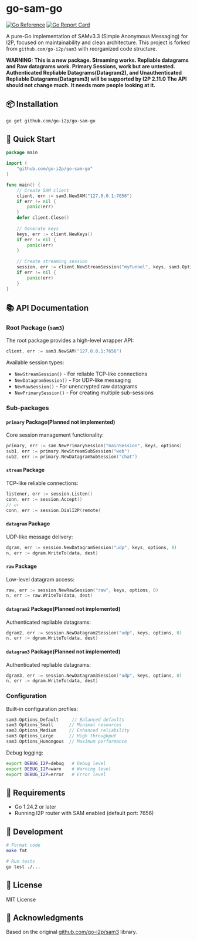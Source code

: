 # go-sam-go

[![Go Reference](https://pkg.go.dev/badge/github.com/go-i2p/go-sam-go.svg)](https://pkg.go.dev/github.com/go-i2p/go-sam-go)
[![Go Report Card](https://goreportcard.com/badge/github.com/go-i2p/go-sam-go)](https://goreportcard.com/report/github.com/go-i2p/go-sam-go)

A pure-Go implementation of SAMv3.3 (Simple Anonymous Messaging) for I2P, focused on maintainability and clean architecture. This project is forked from `github.com/go-i2p/sam3` with reorganized code structure.

**WARNING: This is a new package. Streaming works. Repliable datagrams and Raw datagrams work. Primary Sessions, work but are untested. Authenticated Repliable Datagrams(Datagram2), and Unauthenticated Repliable Datagrams(Datagram3) will be supported by I2P 2.11.0**
**The API should not change much.**
**It needs more people looking at it.**

## 📦 Installation

```bash
go get github.com/go-i2p/go-sam-go
```

## 🚀 Quick Start

```go
package main

import (
    "github.com/go-i2p/go-sam-go"
)

func main() {
    // Create SAM client
    client, err := sam3.NewSAM("127.0.0.1:7656")
    if err != nil {
        panic(err)
    }
    defer client.Close()
    
    // Generate keys
    keys, err := client.NewKeys()
    if err != nil {
        panic(err)
    }
    
    // Create streaming session
    session, err := client.NewStreamSession("myTunnel", keys, sam3.Options_Default)
    if err != nil {
        panic(err)
    }
}
```

## 📚 API Documentation

### Root Package (`sam3`)
The root package provides a high-level wrapper API:

```go
client, err := sam3.NewSAM("127.0.0.1:7656")
```

Available session types:
- `NewStreamSession()` - For reliable TCP-like connections
- `NewDatagramSession()` - For UDP-like messaging 
- `NewRawSession()` - For unencrypted raw datagrams
- `NewPrimarySession()` - For creating multiple sub-sessions

### Sub-packages

#### `primary` Package(Planned not implemented)
Core session management functionality:
```go
primary, err := sam.NewPrimarySession("mainSession", keys, options)
sub1, err := primary.NewStreamSubSession("web")
sub2, err := primary.NewDatagramSubSession("chat") 
```

#### `stream` Package 
TCP-like reliable connections:
```go
listener, err := session.Listen()
conn, err := session.Accept()
// or
conn, err := session.DialI2P(remote)
```

#### `datagram` Package
UDP-like message delivery:
```go
dgram, err := session.NewDatagramSession("udp", keys, options, 0)
n, err := dgram.WriteTo(data, dest)
```

#### `raw` Package
Low-level datagram access:
```go
raw, err := session.NewRawSession("raw", keys, options, 0) 
n, err := raw.WriteTo(data, dest)
```

#### `datagram2` Package(Planned not implemented)
Authenticated repliable datagrams:
```go
dgram2, err := session.NewDatagram2Session("udp", keys, options, 0)
n, err := dgram.WriteTo(data, dest)
```

#### `datagram3` Package(Planned not implemented)
Authenticated repliable datagrams:
```go
dgram3, err := session.NewDatagram3Session("udp", keys, options, 0)
n, err := dgram.WriteTo(data, dest)
```

### Configuration

Built-in configuration profiles:
```go
sam3.Options_Default     // Balanced defaults
sam3.Options_Small      // Minimal resources
sam3.Options_Medium     // Enhanced reliability 
sam3.Options_Large      // High throughput
sam3.Options_Humongous  // Maximum performance
```

Debug logging:
```bash
export DEBUG_I2P=debug   # Debug level
export DEBUG_I2P=warn    # Warning level
export DEBUG_I2P=error   # Error level
```

## 🔧 Requirements

- Go 1.24.2 or later
- Running I2P router with SAM enabled (default port: 7656)

## 📝 Development

```bash
# Format code
make fmt

# Run tests
go test ./...
```

## 📄 License

MIT License

## 🙏 Acknowledgments

Based on the original [github.com/go-i2p/sam3](https://github.com/go-i2p/sam3) library.
